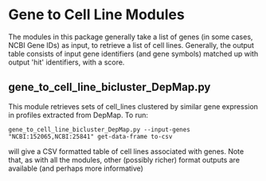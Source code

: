 # Gene to Cell Line Modules

The modules in this package generally take a list of genes (in some cases,  NCBI Gene IDs)
as input, to retrieve a list of cell lines. Generally, the output table consists of input gene identifiers
(and gene symbols) matched up with output 'hit' identifiers,  with a score.

## gene_to_cell_line_bicluster_DepMap.py

This module retrieves sets of cell_lines clustered by similar gene expression in profiles extracted from DepMap. To run:

``` 
gene_to_cell_line_bicluster_DepMap.py --input-genes "NCBI:152065,NCBI:25841" get-data-frame to-csv
```

will give a CSV formatted table of cell lines associated with genes. Note that, as with all the modules,
other (possibly richer) format outputs are available (and perhaps more informative)


